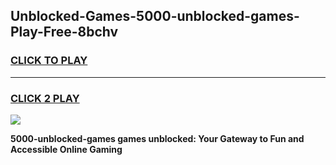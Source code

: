 
## Unblocked-Games-5000-unblocked-games-Play-Free-8bchv
<h3>
<a href="https://premium76.site?title=5000-unblocked-games&ref=10A">CLICK TO PLAY</a></h3>
<hr>

<h3>
<a href="https://premium76.site?title=5000-unblocked-games&ref=10A">CLICK 2 PLAY</a>
  
</h3>

<a href="https://premium76.site?title=5000-unblocked-games&ref=10A"><img src="https://clearcache.store/games.png"></a>


**5000-unblocked-games games unblocked: Your Gateway to Fun and Accessible Online Gaming**
